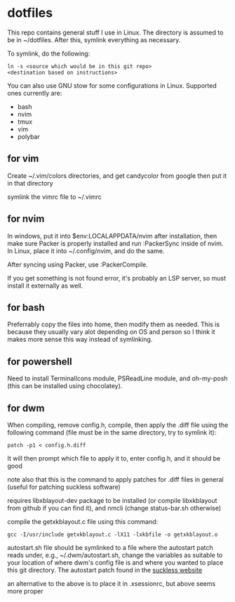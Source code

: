 # dotfiles
This repo contains general stuff I use in Linux. The directory is 
assumed to be in ~/dotfiles. After this, symlink everything as necessary.

To symlink, do the following:
```
ln -s <source which would be in this git repo> 
<destination based on instructions>
```

You can also use GNU stow for some configurations in Linux. Supported ones currently are:
- bash
- nvim
- tmux
- vim
- polybar

## for vim
Create ~/.vim/colors directories, and get candycolor from google then put 
it in that directory

symlink the vimrc file to ~/.vimrc

## for nvim
In windows, put it into $env:LOCALAPPDATA/nvim after installation, then 
make sure Packer is properly installed and run :PackerSync inside of 
nvim. In Linux, place it into ~/.config/nvim, and do the same.

After syncing using Packer, use :PackerCompile.

If you get something is not found error, it's probably an LSP server, 
so must install it externally as well.

## for bash
Preferrably copy the files into home, then modify them as needed. This is 
because they usually vary alot depending on OS and person so I think 
it makes more sense this way instead of symlinking.

## for powershell
Need to install TerminalIcons module, PSReadLine module, and oh-my-posh (this 
can be installed using chocolatey).

## for dwm
When compiling, remove config.h, compile, then apply the .diff file using 
the following command (file must
be in the same directory, try to symlink it): 
```
patch -p1 < config.h.diff
```
It will then prompt which file to apply it to, enter config.h, and it should be good

note also that this is the command to apply patches for .diff files in 
general (useful for patching suckless software)

requires libxblayout-dev package to be installed (or compile libxkblayout
from github if you can find it), and nmcli (change status-bar.sh otherwise)

compile the getxkblayout.c file using this command:
```
gcc -I/usr/include getxkblayout.c -lX11 -lxkbfile -o getxkblayout.o
```

autostart.sh file should be symlinked to a file where the autostart 
patch reads under, e.g., ~/.dwm/autostart.sh, change the 
variables as suitable to your location of where dwm's config file is 
and where you wanted to place this git directory. The autostart patch 
found in the [suckless website](https://dwm.suckless.org/patches/autostart/)

an alternative to the above is to place it in .xsessionrc, but above seems
more proper
